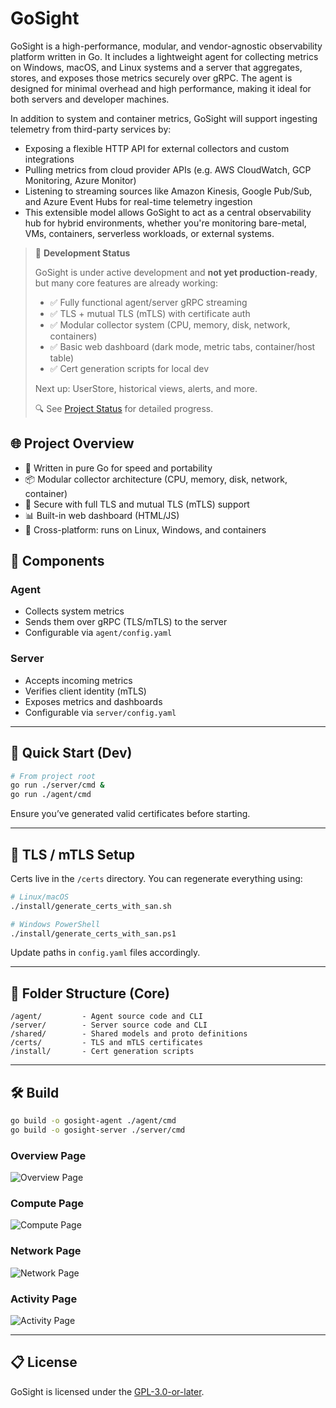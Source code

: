 # GoSight

GoSight is a high-performance, modular, and vendor-agnostic observability platform written in Go. It includes a lightweight agent for collecting metrics on Windows, macOS, and Linux systems and a server that aggregates, stores, and exposes those metrics securely over gRPC. The agent is designed for minimal overhead and high performance, making it ideal for both servers and developer machines.

In addition to system and container metrics, GoSight will support ingesting telemetry from third-party services by:
- Exposing a flexible HTTP API for external collectors and custom integrations
- Pulling metrics from cloud provider APIs (e.g. AWS CloudWatch, GCP Monitoring, Azure Monitor)
- Listening to streaming sources like Amazon Kinesis, Google Pub/Sub, and Azure Event Hubs for real-time telemetry ingestion
- This extensible model allows GoSight to act as a central observability hub for hybrid environments, whether you're monitoring bare-metal, VMs, containers, serverless workloads, or external systems.

> 🚧 **Development Status**
>
> GoSight is under active development and **not yet production-ready**, but many core features are already working:
>
> - ✅ Fully functional agent/server gRPC streaming  
> - ✅ TLS + mutual TLS (mTLS) with certificate auth  
> - ✅ Modular collector system (CPU, memory, disk, network, containers)  
> - ✅ Basic web dashboard (dark mode, metric tabs, container/host table)  
> - ✅ Cert generation scripts for local dev  
>
> Next up: UserStore, historical views, alerts, and more.
>
> 🔍 See [Project Status](https://github.com/aaronlmathis/gosight/blob/main/PROJECT_STATUS.md) for detailed progress.


## 🌐 Project Overview

- 🔧 Written in pure Go for speed and portability
- 📦 Modular collector architecture (CPU, memory, disk, network, container)
- 🔐 Secure with full TLS and mutual TLS (mTLS) support
- 📊 Built-in web dashboard (HTML/JS)
- 🧰 Cross-platform: runs on Linux, Windows, and containers

## 🧪 Components

### Agent
- Collects system metrics
- Sends them over gRPC (TLS/mTLS) to the server
- Configurable via `agent/config.yaml`

### Server
- Accepts incoming metrics
- Verifies client identity (mTLS)
- Exposes metrics and dashboards
- Configurable via `server/config.yaml`

---

## 🚀 Quick Start (Dev)

```bash
# From project root
go run ./server/cmd &
go run ./agent/cmd
```

Ensure you’ve generated valid certificates before starting.

---

## 🔐 TLS / mTLS Setup

Certs live in the `/certs` directory. You can regenerate everything using:

```bash
# Linux/macOS
./install/generate_certs_with_san.sh

# Windows PowerShell
./install/generate_certs_with_san.ps1
```

Update paths in `config.yaml` files accordingly.

---

## 📂 Folder Structure (Core)

```
/agent/         - Agent source code and CLI
/server/        - Server source code and CLI
/shared/        - Shared models and proto definitions
/certs/         - TLS and mTLS certificates
/install/       - Cert generation scripts
```

---

## 🛠 Build

```bash
go build -o gosight-agent ./agent/cmd
go build -o gosight-server ./server/cmd
```

### Overview Page
![Overview Page](images/goSight-dev-mockup-Overview-Page.png)

### Compute Page
![Compute Page](images/goSight-dev-mockup-Compute-Page.png)

### Network Page
![Network Page](images/goSight-dev-mockup-Network-Page.png)

### Activity Page
![Activity Page](images/goSight-dev-mockup-Activity-page.png)


---

## 📋 License

GoSight is licensed under the [GPL-3.0-or-later](https://www.gnu.org/licenses/gpl-3.0.html).
